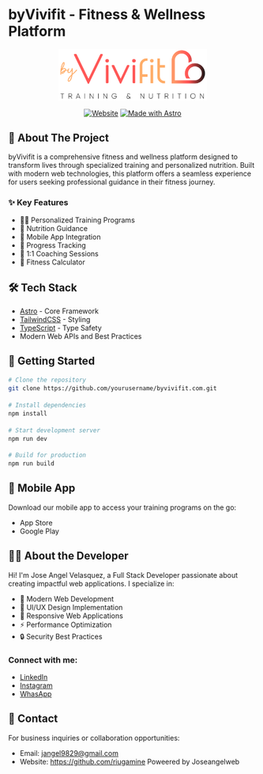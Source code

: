# byVivifit - Fitness & Wellness Platform

<div align="center">
  <img src="/public/images/logo.png" alt="byVivifit Logo" width="300px">
  
  [![Website](https://img.shields.io/badge/Website-byvivifit.com-coral)](https://byvivifit.com)
  [![Made with Astro](https://img.shields.io/badge/Made%20with-Astro-FF5D01.svg)](https://astro.build)
</div>

## 🚀 About The Project

byVivifit is a comprehensive fitness and wellness platform designed to transform lives through specialized training and personalized nutrition. Built with modern web technologies, this platform offers a seamless experience for users seeking professional guidance in their fitness journey.

### ✨ Key Features

- 🏋️‍♀️ Personalized Training Programs
- 🥗 Nutrition Guidance
- 📱 Mobile App Integration
- 💪 Progress Tracking
- 👥 1:1 Coaching Sessions
- 🧮 Fitness Calculator

## 🛠️ Tech Stack

- [Astro](https://astro.build) - Core Framework
- [TailwindCSS](https://tailwindcss.com) - Styling
- [TypeScript](https://www.typescriptlang.org/) - Type Safety
- Modern Web APIs and Best Practices

## 🚀 Getting Started

```bash
# Clone the repository
git clone https://github.com/yourusername/byvivifit.com.git

# Install dependencies
npm install

# Start development server
npm run dev

# Build for production
npm run build
```
## 📱 Mobile App
Download our mobile app to access your training programs on the go:

- App Store
- Google Play
## 👨‍💻 About the Developer
Hi! I'm Jose Angel Velasquez, a Full Stack Developer passionate about creating impactful web applications. I specialize in:

- 🎯 Modern Web Development
- 🎨 UI/UX Design Implementation
- 📱 Responsive Web Applications
- ⚡ Performance Optimization
- 🔒 Security Best Practices
### Connect with me:

- [LinkedIn](https://www.linkedin.com/in/jose-velasquez-b2a65b1a1/)
- [Instagram](https://www.instagram.com/joseangelweb_)
- [WhasApp](wa.me/5804126893533)
## 🤝 Contact
For business inquiries or collaboration opportunities:

- Email: jangel9829@gmail.com
- Website: https://github.com/riugamine
Poweered by Joseangelweb
